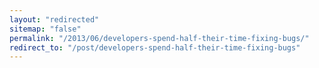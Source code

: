 ```yaml
---
layout: "redirected"
sitemap: "false"
permalink: "/2013/06/developers-spend-half-their-time-fixing-bugs/"
redirect_to: "/post/developers-spend-half-their-time-fixing-bugs"
---
```




